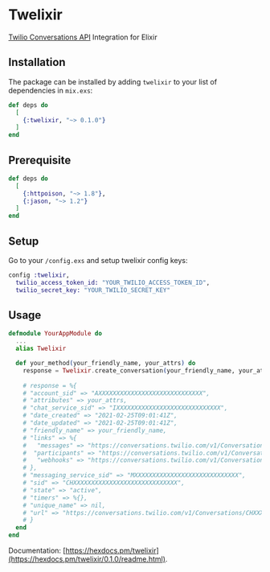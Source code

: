 # Twelixir

[Twilio Conversations API](https://www.twilio.com/docs/conversations/quickstart) Integration for Elixir

## Installation

The package can be installed by adding `twelixir` to your list of dependencies in `mix.exs`:

```elixir
def deps do
  [
    {:twelixir, "~> 0.1.0"}
  ]
end
```

## Prerequisite 

```elixir
def deps do
  [
    {:httpoison, "~> 1.8"},
    {:jason, "~> 1.2"}
  ]
end
```

## Setup 

Go to your  `/config.exs` and setup twelixir config keys:

```elixir
config :twelixir,
  twilio_access_token_id: "YOUR_TWILIO_ACCESS_TOKEN_ID",
  twilio_secret_key: "YOUR_TWILIO_SECRET_KEY"
```

## Usage 

```elixir
defmodule YourAppModule do
  ...
  alias Twelixir

  def your_method(your_friendly_name, your_attrs) do
    response = Twelixir.create_conversation(your_friendly_name, your_attrs)
    
    # response = %{
    # "account_sid" => "AXXXXXXXXXXXXXXXXXXXXXXXXXXXXX",
    # "attributes" => your_attrs,
    # "chat_service_sid" => "IXXXXXXXXXXXXXXXXXXXXXXXXXXXXX",
    # "date_created" => "2021-02-25T09:01:41Z",
    # "date_updated" => "2021-02-25T09:01:41Z",
    # "friendly_name" => your_friendly_name,
    # "links" => %{
    #   "messages" => "https://conversations.twilio.com/v1/Conversations/CHXXXXXXXXXXXXXXXXXXXXXXXXXXXXX/Messages",
    #  "participants" => "https://conversations.twilio.com/v1/Conversations/CHXXXXXXXXXXXXXXXXXXXXXXXXXXXXX/Participants",
    #   "webhooks" => "https://conversations.twilio.com/v1/Conversations/CHXXXXXXXXXXXXXXXXXXXXXXXXXXXXX/Webhooks"
    # },
    # "messaging_service_sid" => "MXXXXXXXXXXXXXXXXXXXXXXXXXXXXX",
    # "sid" => "CHXXXXXXXXXXXXXXXXXXXXXXXXXXXXX",
    # "state" => "active",
    # "timers" => %{},
    # "unique_name" => nil,
    # "url" => "https://conversations.twilio.com/v1/Conversations/CHXXXXXXXXXXXXXXXXXXXXXXXXXXXXX"
    # }
  end
end
```

Documentation: [https://hexdocs.pm/twelixir](https://hexdocs.pm/twelixir/0.1.0/readme.html).

